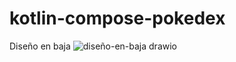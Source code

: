 # kotlin-compose-pokedex

Diseño en baja
![diseño-en-baja drawio](https://github.com/TomiCanos/kotlin-compose-pokedex/assets/36737590/3776cbdf-58ca-4662-a6e7-a3e0a031555d)
